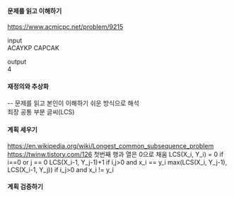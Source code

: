 #### 문제를 읽고 이해하기
https://www.acmicpc.net/problem/9215

input</br>
ACAYKP
CAPCAK

output</br>
4

#### 재정의와 추상화<br>
-- 문제를 읽고 본인이 이해하기 쉬운 방식으로 해석<br>
최장 공통 부분 글씨(LCS)

#### 계획 세우기<br>
https://en.wikipedia.org/wiki/Longest_common_subsequence_problem
https://twinw.tistory.com/126
첫번째 행과 열은 0으로 채움
LCS(X_i, Y_i) = 0 if i==0 or j == 0
                LCS(X_i-1, Y_j-1)+1 if i,j>0 and x_i == y_i
                max(LCS(X_i, Y_j-1), LCS(X_i-1, Y_j)) if i_j>0 and x_i != y_i

#### 계획 검증하기
